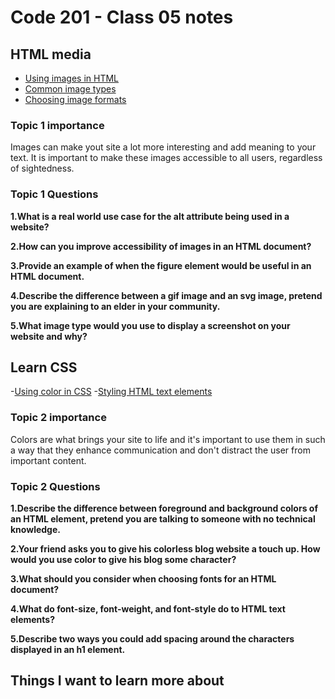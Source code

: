 # Code 201 - Class 05 notes

## HTML media

- [Using images in HTML](https://developer.mozilla.org/en-US/docs/Learn/HTML/Multimedia_and_embedding/Images_in_HTML)
- [Common image types](https://developer.mozilla.org/en-US/docs/Web/Media/Formats/Image_types)
- [Choosing image formats](https://developer.mozilla.org/en-US/docs/Web/Media/Formats/Image_types#choosing_an_image_format)

### Topic 1 importance

Images can make yout site a lot more interesting and add meaning to your text. It is important to make these images accessible to all users, regardless of sightedness.

### Topic 1 Questions

**1.What is a real world use case for the alt attribute being used in a website?**

**2.How can you improve accessibility of images in an HTML document?**

**3.Provide an example of when the figure element would be useful in an HTML document.**

**4.Describe the difference between a gif image and an svg image, pretend you are explaining to an elder in your community.**

**5.What image type would you use to display a screenshot on your website and why?**

## Learn CSS

-[Using color in CSS](https://developer.mozilla.org/en-US/docs/Web/CSS/CSS_Colors/Applying_color)
-[Styling HTML text elements](https://developer.mozilla.org/en-US/docs/Learn/CSS/Styling_text/Fundamentals)

### Topic 2 importance

Colors are what brings your site to life and it's important to use them in such a way that they enhance communication and don't distract the user from important content.

### Topic 2 Questions

**1.Describe the difference between foreground and background colors of an HTML element, pretend you are talking to someone with no technical knowledge.**

**2.Your friend asks you to give his colorless blog website a touch up. How would you use color to give his blog some character?**

**3.What should you consider when choosing fonts for an HTML document?**

**4.What do font-size, font-weight, and font-style do to HTML text elements?**

**5.Describe two ways you could add spacing around the characters displayed in an h1 element.**


## Things I want to learn more about

